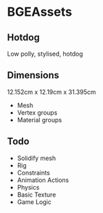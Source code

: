 # BGEAssets
## Hotdog

Low polly, stylised, hotdog


## Dimensions
12.152cm x 12.19cm x 31.395cm

* Mesh
* Vertex groups
* Material groups


## Todo
* Solidify mesh
* Rig
* Constraints
* Animation Actions
* Physics
* Basic Texture
* Game Logic
